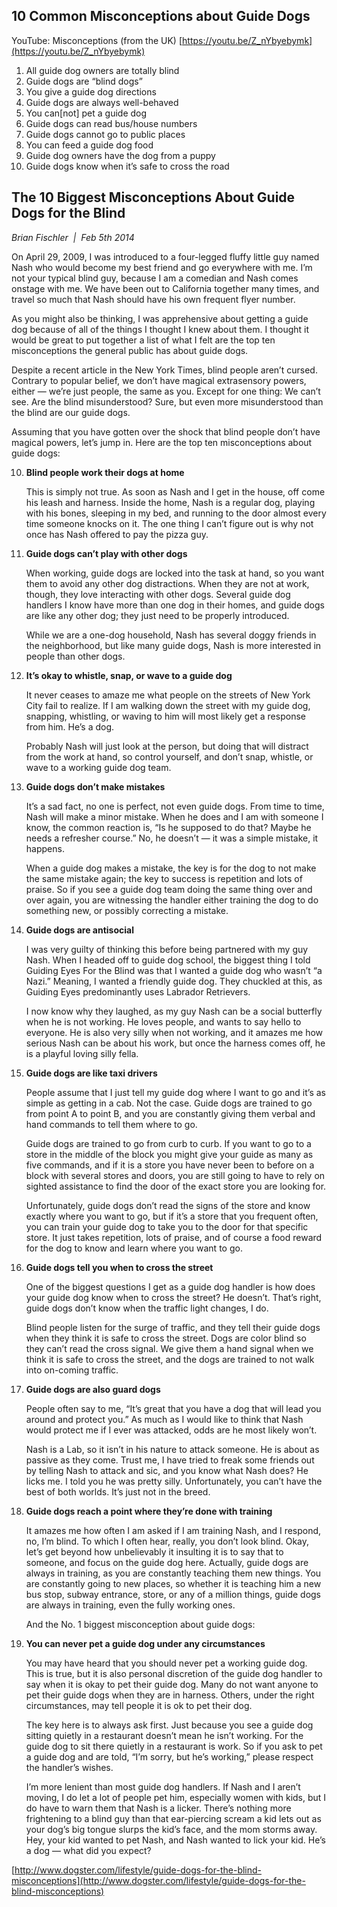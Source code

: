 ## 10 Common Misconceptions about Guide Dogs

YouTube: Misconceptions (from the UK) [https://youtu.be/Z_nYbyebymk](https://youtu.be/Z_nYbyebymk)

1. All guide dog owners are totally blind
2. Guide dogs are “blind dogs”
3. You give a guide dog directions
4. Guide dogs are always well-behaved
5. You can[not] pet a guide dog
6. Guide dogs can read bus/house numbers
7. Guide dogs cannot go to public places
8. You can feed a guide dog food
9. Guide dog owners have the dog from a puppy
10. Guide dogs know when it’s safe to cross the road

## The 10 Biggest Misconceptions About Guide Dogs for the Blind

_Brian Fischler  |  Feb 5th 2014_

On April 29, 2009, I was introduced to a four-legged fluffy little guy named Nash who would become my best friend and go everywhere with me. I’m not your typical blind guy, because I am a comedian and Nash comes onstage with me. We have been out to California together many times, and travel so much that Nash should have his own frequent flyer number.

As you might also be thinking, I was apprehensive about getting a guide dog because of all of the things I thought I knew about them. I thought it would be great to put together a list of what I felt are the top ten misconceptions the general public has about guide dogs.

Despite a recent article in the New York Times, blind people aren’t cursed. Contrary to popular belief, we don’t have magical extrasensory powers, either — we’re just people, the same as you. Except for one thing: We can’t see. Are the blind misunderstood? Sure, but even more misunderstood than the blind are our guide dogs. 

Assuming that you have gotten over the shock that blind people don’t have magical powers, let’s jump in. Here are the top ten misconceptions about guide dogs:

10. **Blind people work their dogs at home**

    This is simply not true. As soon as Nash and I get in the house, off come his leash and harness. Inside the home, Nash is a regular dog, playing with his bones, sleeping in my bed, and running to the door almost every time someone knocks on it. The one thing I can’t figure out is why not once has Nash offered to pay the pizza guy. 

9. **Guide dogs can’t play with other dogs**

    When working, guide dogs are locked into the task at hand, so you want them to avoid any other dog distractions. When they are not at work, though, they love interacting with other dogs. Several guide dog handlers I know have more than one dog in their homes, and guide dogs are like any other dog; they just need to be properly introduced.

    While we are a one-dog household, Nash has several doggy friends in the neighborhood, but like many guide dogs, Nash is more interested in people than other dogs.

8. **It’s okay to whistle, snap, or wave to a guide dog**

    It never ceases to amaze me what people on the streets of New York City fail to realize. If I am walking down the street with my guide dog, snapping, whistling, or waving to him will most likely get a response from him. He’s a dog.

    Probably Nash will just look at the person, but doing that will distract from the work at hand, so control yourself, and don’t snap, whistle, or wave to a working guide dog team.

7. **Guide dogs don’t make mistakes**

    It’s a sad fact, no one is perfect, not even guide dogs. From time to time, Nash will make a minor mistake. When he does and I am with someone I know, the common reaction is, “Is he supposed to do that? Maybe he needs a refresher course.” No, he doesn’t — it was a simple mistake, it happens.

    When a guide dog makes a mistake, the key is for the dog to not make the same mistake again; the key to success is repetition and lots of praise. So if you see a guide dog team doing the same thing over and over again, you are witnessing the handler either training the dog to do something new, or possibly correcting a mistake. 

6. **Guide dogs are antisocial**

    I was very guilty of thinking this before being partnered with my guy Nash. When I headed off to guide dog school, the biggest thing I told Guiding Eyes For the Blind was that I wanted a guide dog who wasn’t “a Nazi.” Meaning, I wanted a friendly guide dog. They chuckled at this, as Guiding Eyes predominantly uses Labrador Retrievers.

    I now know why they laughed, as my guy Nash can be a social butterfly when he is not working. He loves people, and wants to say hello to everyone. He is also very silly when not working, and it amazes me how serious Nash can be about his work, but once the harness comes off, he is a playful loving silly fella. 

5. **Guide dogs are like taxi drivers**

   People assume that I just tell my guide dog where I want to go and it’s as simple as getting in a cab. Not the case. Guide dogs are trained to go from point A to point B, and you are constantly giving them verbal and hand commands to tell them where to go.

   Guide dogs are trained to go from curb to curb. If you want to go to a store in the middle of the block you might give your guide as many as five commands, and if it is a store you have never been to before on a block with several stores and doors, you are still going to have to rely on sighted assistance to find the door of the exact store you are looking for.

   Unfortunately, guide dogs don’t read the signs of the store and know exactly where you want to go, but if it’s a store that you frequent often, you can train your guide dog to take you to the door for that specific store. It just takes repetition, lots of praise, and of course a food reward for the dog to know and learn where you want to go. 

4. **Guide dogs tell you when to cross the street**

   One of the biggest questions I get as a guide dog handler is how does your guide dog know when to cross the street? He doesn’t. That’s right, guide dogs don’t know when the traffic light changes, I do.

   Blind people listen for the surge of traffic, and they tell their guide dogs when they think it is safe to cross the street. Dogs are color blind so they can’t read the cross signal. We give them a hand signal when we think it is safe to cross the street, and the dogs are trained to not walk into on-coming traffic. 

3. **Guide dogs are also guard dogs**

   People often say to me, “It’s great that you have a dog that will lead you around and protect you.” As much as I would like to think that Nash would protect me if I ever was attacked, odds are he most likely won’t.

   Nash is a Lab, so it isn’t in his nature to attack someone. He is about as passive as they come. Trust me, I have tried to freak some friends out by telling Nash to attack and sic, and you know what Nash does? He licks me. I told you he was pretty silly. Unfortunately, you can’t have the best of both worlds. It’s just not in the breed.

2. **Guide dogs reach a point where they’re done with training**

   It amazes me how often I am asked if I am training Nash, and I respond, no, I’m blind. To which I often hear, really, you don’t look blind. Okay, let’s get beyond how unbelievably it insulting it is to say that to someone, and focus on the guide dog here. Actually, guide dogs are always in training, as you are constantly teaching them new things. You are constantly going to new places, so whether it is teaching him a new bus stop, subway entrance, store, or any of a million things, guide dogs are always in training, even the fully working ones.

   And the No. 1 biggest misconception about guide dogs:

1. **You can never pet a guide dog under any circumstances**

   You may have heard that you should never pet a working guide dog. This is true, but it is also personal discretion of the guide dog handler to say when it is okay to pet their guide dog. Many do not want anyone to pet their guide dogs when they are in harness. Others, under the right circumstances, may tell people it is ok to pet their dog.

   The key here is to always ask first. Just because you see a guide dog sitting quietly in a restaurant doesn’t mean he isn’t working. For the guide dog to sit there quietly in a restaurant is work. So if you ask to pet a guide dog and are told, “I’m sorry, but he’s working,” please respect the handler’s wishes.

   I’m more lenient than most guide dog handlers. If Nash and I aren’t moving, I do let a lot of people pet him, especially women with kids, but I do have to warn them that Nash is a licker. There’s nothing more frightening to a blind guy than that ear-piercing scream a kid lets out as your dog’s big tongue slurps the kid’s face, and the mom storms away. Hey, your kid wanted to pet Nash, and Nash wanted to lick your kid. He’s a dog — what did you expect?

[http://www.dogster.com/lifestyle/guide-dogs-for-the-blind-misconceptions](http://www.dogster.com/lifestyle/guide-dogs-for-the-blind-misconceptions)